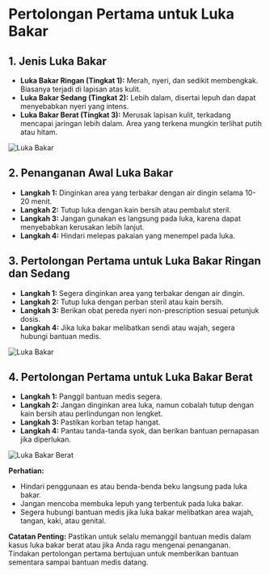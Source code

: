 ﻿# Pertolongan Pertama untuk Luka Bakar

## 1. Jenis Luka Bakar

   - **Luka Bakar Ringan (Tingkat 1):** Merah, nyeri, dan sedikit membengkak. Biasanya terjadi di lapisan atas kulit.
   - **Luka Bakar Sedang (Tingkat 2):** Lebih dalam, disertai lepuh dan dapat menyebabkan nyeri yang intens.
   - **Luka Bakar Berat (Tingkat 3):** Merusak lapisan kulit, terkadang mencapai jaringan lebih dalam. Area yang terkena mungkin terlihat putih atau hitam.

   ![Luka Bakar](https://source.unsplash.com/800x600/?burn-wound)

## 2. Penanganan Awal Luka Bakar

   - **Langkah 1:** Dinginkan area yang terbakar dengan air dingin selama 10-20 menit.
   - **Langkah 2:** Tutup luka dengan kain bersih atau pembalut steril.
   - **Langkah 3:** Jangan gunakan es langsung pada luka, karena dapat menyebabkan kerusakan lebih lanjut.
   - **Langkah 4:** Hindari melepas pakaian yang menempel pada luka.

## 3. Pertolongan Pertama untuk Luka Bakar Ringan dan Sedang

   - **Langkah 1:** Segera dinginkan area yang terbakar dengan air dingin.
   - **Langkah 2:** Tutup luka dengan perban steril atau kain bersih.
   - **Langkah 3:** Berikan obat pereda nyeri non-prescription sesuai petunjuk dosis.
   - **Langkah 4:** Jika luka bakar melibatkan sendi atau wajah, segera hubungi bantuan medis.

   ![Luka Bakar](https://source.unsplash.com/800x600/?burn-first-aid)

## 4. Pertolongan Pertama untuk Luka Bakar Berat

   - **Langkah 1:** Panggil bantuan medis segera.
   - **Langkah 2:** Jangan dinginkan area luka, namun cobalah tutup dengan kain bersih atau perlindungan non lengket.
   - **Langkah 3:** Pastikan korban tetap hangat.
   - **Langkah 4:** Pantau tanda-tanda syok, dan berikan bantuan pernapasan jika diperlukan.

   ![Luka Bakar Berat](https://source.unsplash.com/800x600/?severe-burn-first-aid)

**Perhatian:**
- Hindari penggunaan es atau benda-benda beku langsung pada luka bakar.
- Jangan mencoba membuka lepuh yang terbentuk pada luka bakar.
- Segera hubungi bantuan medis jika luka bakar melibatkan area wajah, tangan, kaki, atau genital.

**Catatan Penting:**
Pastikan untuk selalu memanggil bantuan medis dalam kasus luka bakar berat atau jika Anda ragu mengenai penanganan. Tindakan pertolongan pertama bertujuan untuk memberikan bantuan sementara sampai bantuan medis datang.

